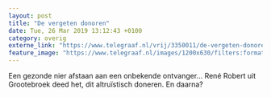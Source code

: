 ```yaml
---
layout: post
title: "De vergeten donoren"
date: Tue, 26 Mar 2019 13:12:43 +0100
category: overig
externe_link: "https://www.telegraaf.nl/vrij/3350011/de-vergeten-donoren"
feature_image: "https://www.telegraaf.nl/images/1200x630/filters:format(jpeg):quality(80)/cdn-kiosk-api.telegraaf.nl/7576807a-4fc0-11e9-ab10-0255c322e81b.jpg"
---
```


<p class="intro">Een gezonde nier afstaan aan een onbekende ontvanger... René Robert uit Grootebroek deed het, dit altruïstisch doneren. En daarna?</p>
